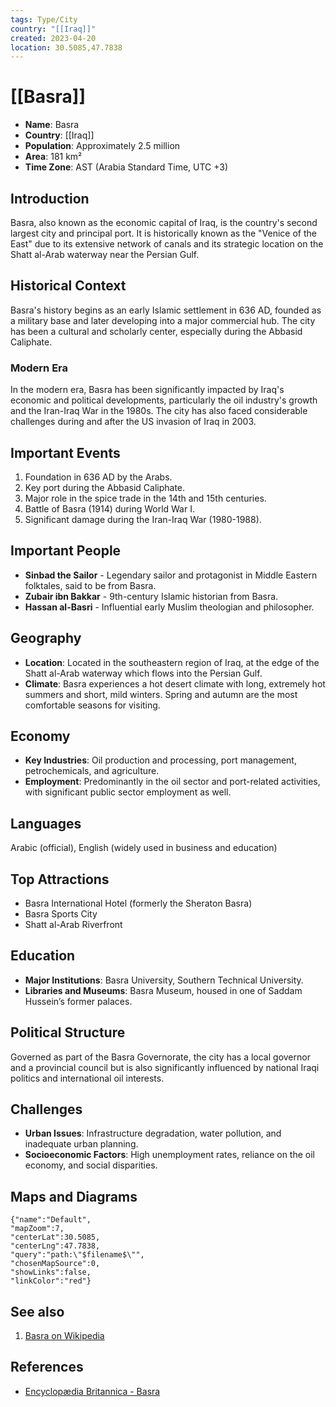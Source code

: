 ```yaml
---
tags: Type/City
country: "[[Iraq]]"
created: 2023-04-20
location: 30.5085,47.7838
---
```


# [[Basra]]

- **Name**: Basra
- **Country**: [[Iraq]]
- **Population**: Approximately 2.5 million
- **Area**: 181 km²
- **Time Zone**: AST (Arabia Standard Time, UTC +3)

## Introduction

Basra, also known as the economic capital of Iraq, is the country's second largest city and principal port. It is historically known as the "Venice of the East" due to its extensive network of canals and its strategic location on the Shatt al-Arab waterway near the Persian Gulf.

## Historical Context

Basra's history begins as an early Islamic settlement in 636 AD, founded as a military base and later developing into a major commercial hub. The city has been a cultural and scholarly center, especially during the Abbasid Caliphate.

### Modern Era

In the modern era, Basra has been significantly impacted by Iraq's economic and political developments, particularly the oil industry's growth and the Iran-Iraq War in the 1980s. The city has also faced considerable challenges during and after the US invasion of Iraq in 2003.

## Important Events

1. Foundation in 636 AD by the Arabs.
2. Key port during the Abbasid Caliphate.
3. Major role in the spice trade in the 14th and 15th centuries.
4. Battle of Basra (1914) during World War I.
5. Significant damage during the Iran-Iraq War (1980-1988).

## Important People

- **Sinbad the Sailor** - Legendary sailor and protagonist in Middle Eastern folktales, said to be from Basra.
- **Zubair ibn Bakkar** - 9th-century Islamic historian from Basra.
- **Hassan al-Basri** - Influential early Muslim theologian and philosopher.

## Geography

- **Location**:
  Located in the southeastern region of Iraq, at the edge of the Shatt al-Arab waterway which flows into the Persian Gulf.
- **Climate**:
  Basra experiences a hot desert climate with long, extremely hot summers and short, mild winters. Spring and autumn are the most comfortable seasons for visiting.

## Economy

- **Key Industries**:
  Oil production and processing, port management, petrochemicals, and agriculture.
- **Employment**:
  Predominantly in the oil sector and port-related activities, with significant public sector employment as well.

## Languages

Arabic (official), English (widely used in business and education)

## Top Attractions

- Basra International Hotel (formerly the Sheraton Basra)
- Basra Sports City
- Shatt al-Arab Riverfront

## Education

- **Major Institutions**:
  Basra University, Southern Technical University.
- **Libraries and Museums**:
  Basra Museum, housed in one of Saddam Hussein’s former palaces.

## Political Structure

Governed as part of the Basra Governorate, the city has a local governor and a provincial council but is also significantly influenced by national Iraqi politics and international oil interests.

## Challenges

- **Urban Issues**:
  Infrastructure degradation, water pollution, and inadequate urban planning.
- **Socioeconomic Factors**:
  High unemployment rates, reliance on the oil economy, and social disparities.

## Maps and Diagrams

```mapview
{"name":"Default",
"mapZoom":7,
"centerLat":30.5085,
"centerLng":47.7838,
"query":"path:\"$filename$\"",
"chosenMapSource":0,
"showLinks":false,
"linkColor":"red"}
```

## See also

1. [Basra on Wikipedia](https://en.wikipedia.org/wiki/Basra)

## References

- [Encyclopædia Britannica - Basra](https://www.britannica.com/place/Basra)
